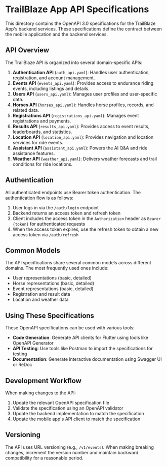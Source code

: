 # TrailBlaze App API Specifications

This directory contains the OpenAPI 3.0 specifications for the TrailBlaze App's backend services. These specifications define the contract between the mobile application and the backend services.

## API Overview

The TrailBlaze API is organized into several domain-specific APIs:

1. **Authentication API** (`auth_api.yaml`): Handles user authentication, registration, and account management.
2. **Events API** (`events_api.yaml`): Provides access to endurance riding events, including listings and details.
3. **Users API** (`users_api.yaml`): Manages user profiles and user-specific data.
4. **Horses API** (`horses_api.yaml`): Handles horse profiles, records, and related data.
5. **Registrations API** (`registrations_api.yaml`): Manages event registrations and payments.
6. **Results API** (`results_api.yaml`): Provides access to event results, leaderboards, and statistics.
7. **Location API** (`location_api.yaml`): Provides navigation and location services for ride events.
8. **Assistant API** (`assistant_api.yaml`): Powers the AI Q&A and ride assistance features.
9. **Weather API** (`weather_api.yaml`): Delivers weather forecasts and trail conditions for ride locations.

## Authentication

All authenticated endpoints use Bearer token authentication. The authentication flow is as follows:

1. User logs in via the `/auth/login` endpoint
2. Backend returns an access token and refresh token
3. Client includes the access token in the `Authorization` header as `Bearer {token}` for authenticated requests
4. When the access token expires, use the refresh token to obtain a new access token via `/auth/refresh`

## Common Models

The API specifications share several common models across different domains. The most frequently used ones include:

- User representations (basic, detailed)
- Horse representations (basic, detailed)
- Event representations (basic, detailed)
- Registration and result data
- Location and weather data

## Using These Specifications

These OpenAPI specifications can be used with various tools:

- **Code Generation**: Generate API clients for Flutter using tools like OpenAPI Generator
- **API Testing**: Use tools like Postman to import the specifications for testing
- **Documentation**: Generate interactive documentation using Swagger UI or ReDoc

## Development Workflow

When making changes to the API:

1. Update the relevant OpenAPI specification file
2. Validate the specification using an OpenAPI validator
3. Update the backend implementation to match the specification
4. Update the mobile app's API client to match the specification

## Versioning

The API uses URL versioning (e.g., `/v1/events`). When making breaking changes, increment the version number and maintain backward compatibility for a reasonable period.
